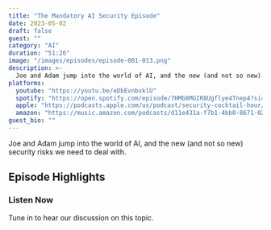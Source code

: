 ```yaml
---
title: "The Mandatory AI Security Episode"
date: 2023-05-02
draft: false
guest: ""
category: "AI"
duration: "51:26"
image: "/images/episodes/episode-001-013.png"
description: >-
  Joe and Adam jump into the world of AI, and the new (and not so new) security risks we need to deal with.
platforms:
  youtube: "https://youtu.be/eDbEvnbxklU"
  spotify: "https://open.spotify.com/episode/7HMb8MGIR8Ugflye4Tnep4?si=74929e183bc44d5e"
  apple: "https://podcasts.apple.com/us/podcast/security-cocktail-hour/id1679376200?i=1000611459554"
  amazon: "https://music.amazon.com/podcasts/d11e431a-f7b1-4bb0-8671-024afce9ade6/security-cocktail-hour"
guest_bio: ""
---
```


Joe and Adam jump into the world of AI, and the new (and not so new) security risks we need to deal with.

## Episode Highlights

### Listen Now

Tune in to hear our discussion on this topic. 